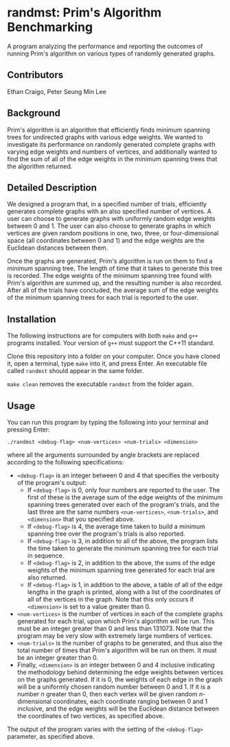 # randmst: Prim's Algorithm Benchmarking
A program analyzing the performance and reporting the outcomes of running Prim's algorithm on various types of randomly generated graphs.

## Contributors
Ethan Craigo, Peter Seung Min Lee

## Background
Prim's algorithm is an algorithm that efficiently finds minimum spanning trees for undirected graphs with various edge weights. We wanted to investigate its performance on randomly generated complete graphs with varying edge weights and numbers of vertices, and additionally wanted to find the sum of all of the edge weights in the minimum spanning trees that the algorithm returned.

## Detailed Description
We designed a program that, in a specified number of trials, efficiently generates complete graphs with an also specified number of vertices. A user can choose to generate graphs with uniformly random edge weights between 0 and 1. The user can also choose to generate graphs in which vertices are given random positions in one, two, three, or four-dimensional space (all coordinates between 0 and 1) and the edge weights are the Euclidean distances between them.

Once the graphs are generated, Prim's algorithm is run on them to find a minimum spanning tree. The length of time that it takes to generate this tree is recorded. The edge weights of the minimum spanning tree found with Prim's algorithm are summed up, and the resulting number is also recorded. After all of the trials have concluded, the average sum of the edge weights of the minimum spanning trees for each trial is reported to the user.

## Installation
The following instructions are for computers with both `make` and `g++` programs installed. Your version of `g++` must support the C++11 standard.

Clone this repository into a folder on your computer. Once you have cloned it, open a terminal, type `make` into it, and press Enter. An executable file called `randmst` should appear in the same folder.

`make clean` removes the executable `randmst` from the folder again.

## Usage
You can run this program by typing the following into your terminal and pressing Enter:

```
./randmst <debug-flag> <num-vertices> <num-trials> <dimension>
```

where all the arguments surrounded by angle brackets are replaced according to the following specifications:

- `<debug-flag>` is an integer between 0 and 4 that specifies the verbosity of the program's output:
  - If `<debug-flag>` is 0, only four numbers are reported to the user. The first of these is the average sum of the edge weights of the minimum spanning trees generated over each of the program's trials, and the last three are the same numbers `<num-vertices>`, `<num-trials>`, and `<dimension>` that you specified above.
  - If `<debug-flag>` is 4, the average time taken to build a minimum spanning tree over the program's trials is also reported.
  - If `<debug-flag>` is 3, in addition to all of the above, the program lists the time taken to generate the minimum spanning tree for each trial in sequence.
  - If `<debug-flag>` is 2, in addition to the above, the sums of the edge weights of the minimum spanning tree generated for each trial are also returned.
  - If `<debug-flag>` is 1, in addition to the above, a table of all of the edge lengths in the graph is printed, along with a list of the coordinates of all of the vertices in the graph. Note that this only occurs if `<dimension>` is set to a value greater than 0.
- `<num-vertices>` is the number of vertices in each of the complete graphs generated for each trial, upon which Prim's algorithm will be run. This must be an integer greater than 0 and less than 131073. Note that the program may be very slow with extremely large numbers of vertices.
- `<num-trials>` is the number of graphs to be generated, and thus also the total number of times that Prim's algorithm will be run on them. It must be an integer greater than 0.
- Finally, `<dimension>` is an integer between 0 and 4 inclusive indicating the methodology behind determining the edge weights between vertices on the graphs generated. If it is 0, the weights of each edge in the graph will be a uniformly chosen random number between 0 and 1. If it is a number *n* greater than 0, then each vertex will be given random *n*-dimensional coordinates, each coordinate ranging between 0 and 1 inclusive, and the edge weights will be the Euclidean distance between the coordinates of two vertices, as specified above.

The output of the program varies with the setting of the `<debug-flag>` parameter, as specified above.

